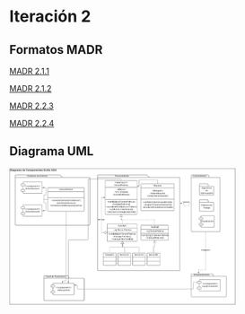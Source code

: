# Iteración 2

## Formatos MADR

[MADR 2.1.1](MADR_2_1_1.md)

[MADR 2.1.2](MADR_2_1_2.md)

[MADR 2.2.3](MADR_2_2_3.md)

[MADR 2.2.4](MADR_2_2_4.md)


## Diagrama UML
<img src="Diagrama UML_Iteracion2.png" width="80%" height="80%" />
